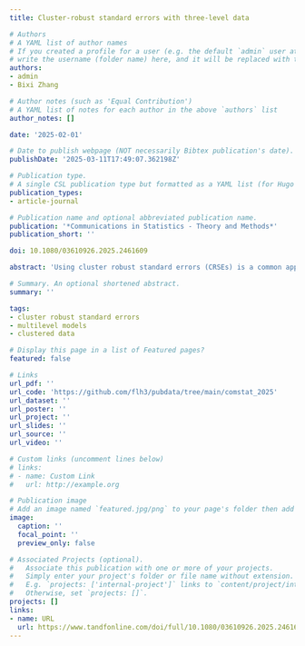 ```yaml
---
title: Cluster-robust standard errors with three-level data

# Authors
# A YAML list of author names
# If you created a profile for a user (e.g. the default `admin` user at `content/authors/admin/`), 
# write the username (folder name) here, and it will be replaced with their full name and linked to their profile.
authors:
- admin
- Bixi Zhang

# Author notes (such as 'Equal Contribution')
# A YAML list of notes for each author in the above `authors` list
author_notes: []

date: '2025-02-01'

# Date to publish webpage (NOT necessarily Bibtex publication's date).
publishDate: '2025-03-11T17:49:07.362198Z'

# Publication type.
# A single CSL publication type but formatted as a YAML list (for Hugo requirements).
publication_types:
- article-journal

# Publication name and optional abbreviated publication name.
publication: '*Communications in Statistics - Theory and Methods*'
publication_short: ''

doi: 10.1080/03610926.2025.2461609

abstract: 'Using cluster robust standard errors (CRSEs) is a common approach used when analyzing clustered datasets. When using three-level models (e.g., students within classrooms within schools), the highest level generally has fewer clusters than the intermediate level and, with clustered data using CRSEs, the general advice is to cluster at the highest level. However, traditional CRSEs are still known to be underestimated when used with a low number of clusters resulting in higher type I error rates. We investigated the use of two different CRSE formulations together with degrees of freedom (df) adjustments using a Monte Carlo simulation. We found that even though CRSEs may be downwardly biased with a low number of clusters, when the CR2 estimator of Bell and McCaffrey (2002) was used with the Satterthwaite df adjustment, coverage rates were acceptable even with a few clusters using three-level data. Traditional CRSEs should not be relied on with three-level data if there are only a few clusters at the highest level. An applied example is provided as well.'

# Summary. An optional shortened abstract.
summary: ''

tags: 
- cluster robust standard errors
- multilevel models
- clustered data

# Display this page in a list of Featured pages?
featured: false

# Links
url_pdf: ''
url_code: 'https://github.com/flh3/pubdata/tree/main/comstat_2025'
url_dataset: ''
url_poster: ''
url_project: ''
url_slides: ''
url_source: ''
url_video: ''

# Custom links (uncomment lines below)
# links:
# - name: Custom Link
#   url: http://example.org

# Publication image
# Add an image named `featured.jpg/png` to your page's folder then add a caption below.
image:
  caption: ''
  focal_point: ''
  preview_only: false

# Associated Projects (optional).
#   Associate this publication with one or more of your projects.
#   Simply enter your project's folder or file name without extension.
#   E.g. `projects: ['internal-project']` links to `content/project/internal-project/index.md`.
#   Otherwise, set `projects: []`.
projects: []
links:
- name: URL
  url: https://www.tandfonline.com/doi/full/10.1080/03610926.2025.2461609
---
```


